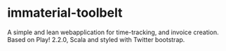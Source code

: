 immaterial-toolbelt
===================

A simple and lean webapplication for time-tracking, and invoice creation.
Based on Play! 2.2.0, Scala and styled with Twitter bootstrap. 

